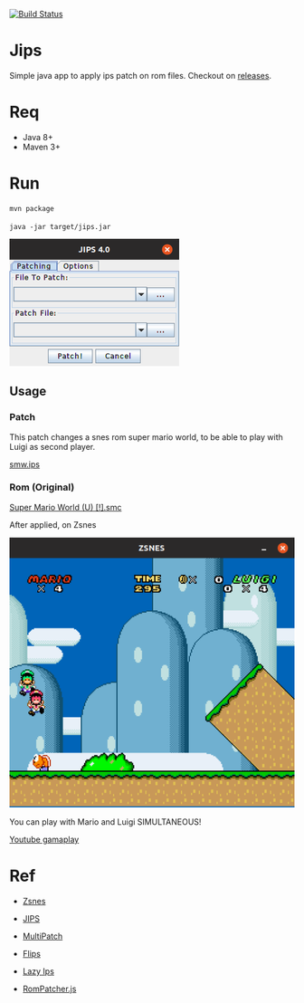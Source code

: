 [![Build Status](https://travis-ci.org/humbertodias/java-patch-ips.svg?branch=master)](https://travis-ci.org/humbertodias/java-patch-ips)

# Jips

Simple java app to apply ips patch on rom files.
Checkout on [releases](https://github.com/humbertodias/java-patch-ips/releases).

# Req

* Java 8+
* Maven 3+

# Run

    mvn package
    
    java -jar target/jips.jar
    
![](doc/jips.png)    

<div style="page-break-after: always;"></div>

## Usage

### Patch

This patch changes a snes rom super mario world, to be able to play with Luigi as second player.

[smw.ips](doc/smw.ips)

### Rom (Original)

[Super Mario World (U) [!].smc](https://romsmania.cc/roms/super-nintendo/super-mario-world-254711)
    
After applied, on Zsnes

![](doc/smw-2players.png)    

You can play with Mario and Luigi SIMULTANEOUS!

[Youtube gamaplay](https://www.youtube.com/watch?v=RNHEcK1_Zl0)

    
# Ref

* [Zsnes](http://zsnes.com)

* [JIPS](https://zerosoft.zophar.net/jips.php)

* [MultiPatch](http://projects.sappharad.com/tools/multipatch.html)

* [Flips](https://github.com/Alcaro/Flips)

* [Lazy Ips](https://github.com/btimofeev/lazy_ips)

* [RomPatcher.js](https://www.marcrobledo.com/RomPatcher.js)